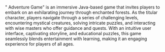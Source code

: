 
" Adventure Game" is an immersive Java-based game that invites players to embark on an exhilarating journey through enchanted forests. As the titular character, players navigate through a series of challenging levels, encountering mystical creatures, solving intricate puzzles, and interacting with wise masters who offer guidance and quests. With an intuitive user interface, captivating storyline, and educational puzzles, this game seamlessly blends entertainment with learning, making it an engaging experience for players of all ages.
